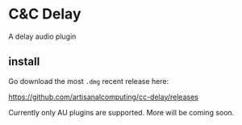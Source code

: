 # C&C Delay
A delay audio plugin

## install

Go download the most `.dmg` recent release here:

https://github.com/artisanalcomputing/cc-delay/releases

Currently only AU plugins are supported. More will be coming soon.
